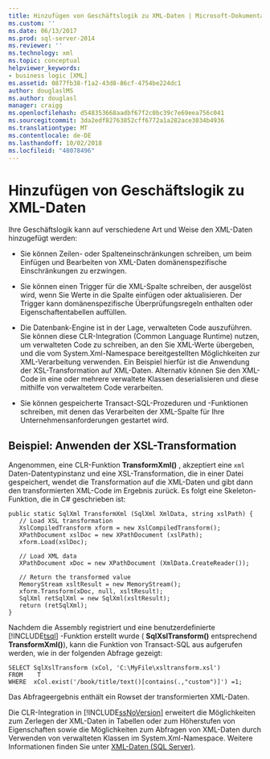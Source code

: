 ```yaml
---
title: Hinzufügen von Geschäftslogik zu XML-Daten | Microsoft-Dokumentation
ms.custom: ''
ms.date: 06/13/2017
ms.prod: sql-server-2014
ms.reviewer: ''
ms.technology: xml
ms.topic: conceptual
helpviewer_keywords:
- business logic [XML]
ms.assetid: 0877fb38-f1a2-43d8-86cf-4754be224dc1
author: douglaslMS
ms.author: douglasl
manager: craigg
ms.openlocfilehash: d548353668aadbf67f2c0bc39c7e69eea756c041
ms.sourcegitcommit: 3da2edf82763852cff6772a1a282ace3034b4936
ms.translationtype: MT
ms.contentlocale: de-DE
ms.lasthandoff: 10/02/2018
ms.locfileid: "48078496"
---
```

# <a name="add-business-logic-to-xml-data"></a>Hinzufügen von Geschäftslogik zu XML-Daten
  Ihre Geschäftslogik kann auf verschiedene Art und Weise den XML-Daten hinzugefügt werden:  
  
-   Sie können Zeilen- oder Spalteneinschränkungen schreiben, um beim Einfügen und Bearbeiten von XML-Daten domänenspezifische Einschränkungen zu erzwingen.  
  
-   Sie können einen Trigger für die XML-Spalte schreiben, der ausgelöst wird, wenn Sie Werte in die Spalte einfügen oder aktualisieren. Der Trigger kann domänenspezifische Überprüfungsregeln enthalten oder Eigenschaftentabellen auffüllen.  
  
-   Die Datenbank-Engine ist in der Lage, verwalteten Code auszuführen. Sie können diese CLR-Integration (Common Language Runtime) nutzen, um verwalteten Code zu schreiben, an den Sie XML-Werte übergeben, und die vom System.Xml-Namespace bereitgestellten Möglichkeiten zur XML-Verarbeitung verwenden. Ein Beispiel hierfür ist die Anwendung der XSL-Transformation auf XML-Daten. Alternativ können Sie den XML-Code in eine oder mehrere verwaltete Klassen deserialisieren und diese mithilfe von verwaltetem Code verarbeiten.  
  
-   Sie können gespeicherte Transact-SQL-Prozeduren und -Funktionen schreiben, mit denen das Verarbeiten der XML-Spalte für Ihre Unternehmensanforderungen gestartet wird.  
  
## <a name="example-applying-xsl-transformation"></a>Beispiel: Anwenden der XSL-Transformation  
 Angenommen, eine CLR-Funktion **TransformXml()** , akzeptiert eine `xml` Daten-Datentypinstanz und eine XSL-Transformation, die in einer Datei gespeichert, wendet die Transformation auf die XML-Daten und gibt dann den transformierten XML-Code im Ergebnis zurück. Es folgt eine Skeleton-Funktion, die in C# geschrieben ist:  
  
```  
public static SqlXml TransformXml (SqlXml XmlData, string xslPath) {  
   // Load XSL transformation  
   XslCompiledTransform xform = new XslCompiledTransform();  
   XPathDocument xslDoc = new XPathDocument (xslPath);  
   xform.Load(xslDoc);  
  
   // Load XML data   
   XPathDocument xDoc = new XPathDocument (XmlData.CreateReader());  
  
   // Return the transformed value  
   MemoryStream xsltResult = new MemoryStream();  
   xform.Transform(xDoc, null, xsltResult);  
   SqlXml retSqlXml = new SqlXml(xsltResult);  
   return (retSqlXml);  
}   
```  
  
 Nachdem die Assembly registriert und eine benutzerdefinierte [!INCLUDE[tsql](../../includes/tsql-md.md)] -Funktion erstellt wurde ( **SqlXslTransform()** entsprechend **TransformXml()**), kann die Funktion von Transact-SQL aus aufgerufen werden, wie in der folgenden Abfrage gezeigt:  
  
```  
SELECT SqlXslTransform (xCol, 'C:\MyFile\xsltransform.xsl')  
FROM    T  
WHERE  xCol.exist('/book/title/text()[contains(.,"custom")]') =1;  
```  
  
 Das Abfrageergebnis enthält ein Rowset der transformierten XML-Daten.  
  
 Die CLR-Integration in [!INCLUDE[ssNoVersion](../../includes/ssnoversion-md.md)] erweitert die Möglichkeiten zum Zerlegen der XML-Daten in Tabellen oder zum Höherstufen von Eigenschaften sowie die Möglichkeiten zum Abfragen von XML-Daten durch Verwenden von verwalteten Klassen im System.Xml-Namespace. Weitere Informationen finden Sie unter [XML-Daten &#40;SQL Server&#41;](xml-data-sql-server.md).  
  
  
